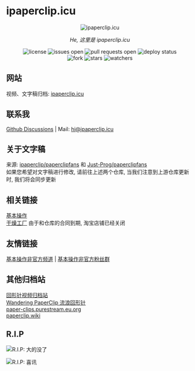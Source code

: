 # ipaperclip.icu

<div align="center">
  <img src="https://cdn.jsdelivr.net/gh/iPaperClipICU/static/favicon/favicon.png" alt="ipaperclip.icu" />
  <p><em>He, 这里是 ipaperclip.icu</em></p>
  <img src="https://img.shields.io/github/license/ipaperclip-icu/ipaperclip.icu?style=flat-square" alt="license" />
  <img src="https://img.shields.io/github/issues/ipaperclip-icu/ipaperclip.icu?style=flat-square" alt="issues open" />
  <img src="https://img.shields.io/github/issues-pr/ipaperclip-icu/ipaperclip.icu?style=flat-square" alt="pull requests open" />
  <img src="https://img.shields.io/github/actions/workflow/status/iPaperClipICU/ipaperclip.icu/Deploy.yaml?style=flat-square" alt="deploy status" />
  <br>
  <img src="https://img.shields.io/github/forks/ipaperclip-icu/ipaperclip.icu?style=social" alt="fork" />
  <img src="https://img.shields.io/github/stars/ipaperclip-icu/ipaperclip.icu?style=social" alt="stars" />
  <img src="https://img.shields.io/github/watchers/ipaperclip-icu/ipaperclip.icu?style=social" alt="watchers" />
</div>

## 网站

视频、文字稿归档: [ipaperclip.icu](https://ipaperclip.icu/)  

## 联系我

[Github Discussions](https://github.com/iPaperClipICU/ipaperclip.icu/discussions) | Mail: <a href="mailto:hi@ipaperclip.icu">hi@ipaperclip.icu</a>

## 关于文字稿

来源: [ipaperclip/paperclipfans](https://github.com/ipaperclip/paperclipfans) 和 [Just-Prog/paperclipfans](https://github.com/Just-Prog/paperclipfans)  
如果您希望对文字稿进行修改, 请前往上述两个仓库, 当我们注意到上游仓库更新时, 我们将会同步更新

## 相关链接

[基本操作](https://jibencaozuo.com/)  
[干燥工厂](https://shop362189133.taobao.com/) 由于和仓库的合同到期, 淘宝店铺已经关闭

## 友情链接

[基本操作非官方频道](https://t.me/paperclipfans) | [基本操作非官方粉丝群](https://t.me/paperclipfans)

## 其他归档站

[回形针视频归档站](https://paperclip.eu.org/)  
[Wandering PaperClip 流浪回形针](https://wandering-paperclip.glitch.me/)  
[paper-clips.purestream.eu.org](https://paper-clips.purestream.eu.org/)  
[paperclip.wiki](https://paperclip.wiki/)

## R.I.P

![R.I.P: 大的没了](https://cdn.jsdelivr.net/gh/ipaperclip-icu/static/image/RIP/rip1.png)

![R.I.P: 喜讯](https://cdn.jsdelivr.net/gh/ipaperclip-icu/static/image/RIP/rip2.jpg)
